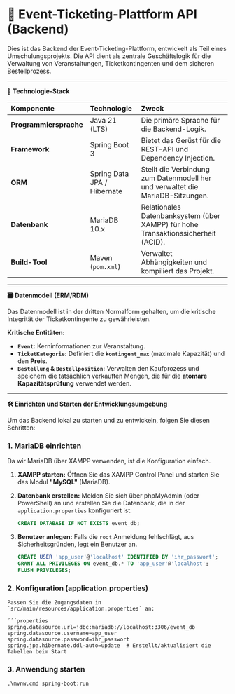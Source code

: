 # 🎫 Event-Ticketing-Plattform API (Backend)

Dies ist das Backend der Event-Ticketing-Plattform, entwickelt als Teil eines Umschulungsprojekts. Die API dient als zentrale Geschäftslogik für die Verwaltung von Veranstaltungen, Ticketkontingenten und dem sicheren Bestellprozess.

---

**🚀 Technologie-Stack**

| Komponente | Technologie | Zweck |
| :--- | :--- | :--- |
| **Programmiersprache** | Java 21 (LTS) | Die primäre Sprache für die Backend-Logik. |
| **Framework** | Spring Boot 3 | Bietet das Gerüst für die REST-API und Dependency Injection. |
| **ORM** | Spring Data JPA / Hibernate | Stellt die Verbindung zum Datenmodell her und verwaltet die MariaDB-Sitzungen. |
| **Datenbank** | MariaDB 10.x | Relationales Datenbanksystem (über XAMPP) für hohe Transaktionssicherheit (ACID). |
| **Build-Tool** | Maven (`pom.xml`) | Verwaltet Abhängigkeiten und kompiliert das Projekt. |

---

**🗃️ Datenmodell (ERM/RDM)**

Das Datenmodell ist in der dritten Normalform gehalten, um die kritische Integrität der Ticketkontingente zu gewährleisten.

**Kritische Entitäten:**

* **`Event`:** Kerninformationen zur Veranstaltung.
* **`TicketKategorie`:** Definiert die **`kontingent_max`** (maximale Kapazität) und den **Preis**.
* **`Bestellung` & `Bestellposition`:** Verwalten den Kaufprozess und speichern die tatsächlich verkauften Mengen, die für die **atomare Kapazitätsprüfung** verwendet werden.

---

**🛠️ Einrichten und Starten der Entwicklungsumgebung**

Um das Backend lokal zu starten und zu entwickeln, folgen Sie diesen Schritten:

### 1. MariaDB einrichten

Da wir MariaDB über XAMPP verwenden, ist die Konfiguration einfach.

1.  **XAMPP starten:** Öffnen Sie das XAMPP Control Panel und starten Sie das Modul **"MySQL"** (MariaDB).
2.  **Datenbank erstellen:** Melden Sie sich über phpMyAdmin (oder PowerShell) an und erstellen Sie die Datenbank, die in der `application.properties` konfiguriert ist.

    ```sql
    CREATE DATABASE IF NOT EXISTS event_db;
    ```

3.  **Benutzer anlegen:** Falls die `root` Anmeldung fehlschlägt, aus Sicherheitsgründen, legt ein Benutzer an.

    ```sql
    CREATE USER 'app_user'@'localhost' IDENTIFIED BY 'ihr_passwort';
    GRANT ALL PRIVILEGES ON event_db.* TO 'app_user'@'localhost';
    FLUSH PRIVILEGES;
    ```

### 2. Konfiguration (application.properties)

    Passen Sie die Zugangsdaten in `src/main/resources/application.properties` an:

    ´´´properties
    spring.datasource.url=jdbc:mariadb://localhost:3306/event_db
    spring.datasource.username=app_user 
    spring.datasource.password=ihr_passwort
    spring.jpa.hibernate.ddl-auto=update  # Erstellt/aktualisiert die Tabellen beim Start

### 3. Anwendung starten

    .\mvnw.cmd spring-boot:run


